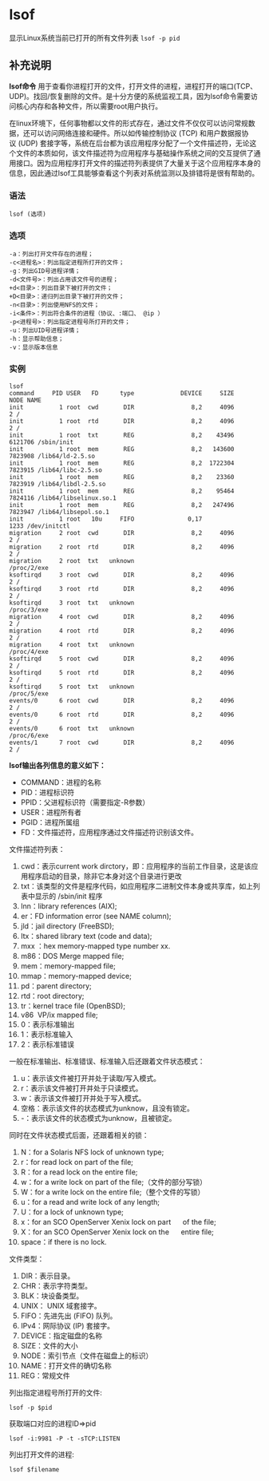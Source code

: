 lsof
===

显示Linux系统当前已打开的所有文件列表 `lsof -p pid`

## 补充说明

**lsof命令** 用于查看你进程打开的文件，打开文件的进程，进程打开的端口(TCP、UDP)。找回/恢复删除的文件。是十分方便的系统监视工具，因为lsof命令需要访问核心内存和各种文件，所以需要root用户执行。

在linux环境下，任何事物都以文件的形式存在，通过文件不仅仅可以访问常规数据，还可以访问网络连接和硬件。所以如传输控制协议 (TCP) 和用户数据报协议 (UDP) 套接字等，系统在后台都为该应用程序分配了一个文件描述符，无论这个文件的本质如何，该文件描述符为应用程序与基础操作系统之间的交互提供了通用接口。因为应用程序打开文件的描述符列表提供了大量关于这个应用程序本身的信息，因此通过lsof工具能够查看这个列表对系统监测以及排错将是很有帮助的。

### 语法

```shell
lsof (选项)
```

### 选项

```shell
-a：列出打开文件存在的进程；
-c<进程名>：列出指定进程所打开的文件；
-g：列出GID号进程详情；
-d<文件号>：列出占用该文件号的进程；
+d<目录>：列出目录下被打开的文件；
+D<目录>：递归列出目录下被打开的文件；
-n<目录>：列出使用NFS的文件；
-i<条件>：列出符合条件的进程（协议、:端口、 @ip ）
-p<进程号>：列出指定进程号所打开的文件；
-u：列出UID号进程详情；
-h：显示帮助信息；
-v：显示版本信息
```

### 实例

```shell
lsof
command     PID USER   FD      type             DEVICE     SIZE       NODE NAME
init          1 root  cwd       DIR                8,2     4096          2 /
init          1 root  rtd       DIR                8,2     4096          2 /
init          1 root  txt       REG                8,2    43496    6121706 /sbin/init
init          1 root  mem       REG                8,2   143600    7823908 /lib64/ld-2.5.so
init          1 root  mem       REG                8,2  1722304    7823915 /lib64/libc-2.5.so
init          1 root  mem       REG                8,2    23360    7823919 /lib64/libdl-2.5.so
init          1 root  mem       REG                8,2    95464    7824116 /lib64/libselinux.so.1
init          1 root  mem       REG                8,2   247496    7823947 /lib64/libsepol.so.1
init          1 root   10u     FIFO               0,17                1233 /dev/initctl
migration     2 root  cwd       DIR                8,2     4096          2 /
migration     2 root  rtd       DIR                8,2     4096          2 /
migration     2 root  txt   unknown                                        /proc/2/exe
ksoftirqd     3 root  cwd       DIR                8,2     4096          2 /
ksoftirqd     3 root  rtd       DIR                8,2     4096          2 /
ksoftirqd     3 root  txt   unknown                                        /proc/3/exe
migration     4 root  cwd       DIR                8,2     4096          2 /
migration     4 root  rtd       DIR                8,2     4096          2 /
migration     4 root  txt   unknown                                        /proc/4/exe
ksoftirqd     5 root  cwd       DIR                8,2     4096          2 /
ksoftirqd     5 root  rtd       DIR                8,2     4096          2 /
ksoftirqd     5 root  txt   unknown                                        /proc/5/exe
events/0      6 root  cwd       DIR                8,2     4096          2 /
events/0      6 root  rtd       DIR                8,2     4096          2 /
events/0      6 root  txt   unknown                                        /proc/6/exe
events/1      7 root  cwd       DIR                8,2     4096          2 /
```

 **lsof输出各列信息的意义如下：**

*   COMMAND：进程的名称
*   PID：进程标识符
*   PPID：父进程标识符（需要指定-R参数）
*   USER：进程所有者
*   PGID：进程所属组
*   FD：文件描述符，应用程序通过文件描述符识别该文件。

文件描述符列表：

1.  cwd：表示current work dirctory，即：应用程序的当前工作目录，这是该应用程序启动的目录，除非它本身对这个目录进行更改
2.  txt：该类型的文件是程序代码，如应用程序二进制文件本身或共享库，如上列表中显示的 /sbin/init 程序
3.  lnn：library references (AIX);
4.  er：FD information error (see NAME column);
5.  jld：jail directory (FreeBSD);
6.  ltx：shared library text (code and data);
7.  mxx ：hex memory-mapped type number xx.
8.  m86：DOS Merge mapped file;
9.  mem：memory-mapped file;
10.  mmap：memory-mapped device;
11.  pd：parent directory;
12.  rtd：root directory;
13.  tr：kernel trace file (OpenBSD);
14.  v86  VP/ix mapped file;
15.  0：表示标准输出
16.  1：表示标准输入
17.  2：表示标准错误

一般在标准输出、标准错误、标准输入后还跟着文件状态模式：

1.  u：表示该文件被打开并处于读取/写入模式。
2.  r：表示该文件被打开并处于只读模式。
3.  w：表示该文件被打开并处于写入模式。
4.  空格：表示该文件的状态模式为unknow，且没有锁定。
5.  -：表示该文件的状态模式为unknow，且被锁定。

同时在文件状态模式后面，还跟着相关的锁：

1.  N：for a Solaris NFS lock of unknown type;
2.  r：for read lock on part of the file;
3.  R：for a read lock on the entire file;
4.  w：for a write lock on part of the file;（文件的部分写锁）
5.  W：for a write lock on the entire file;（整个文件的写锁）
6.  u：for a read and write lock of any length;
7.  U：for a lock of unknown type;
8.  x：for an SCO OpenServer Xenix lock on part      of the file;
9.  X：for an SCO OpenServer Xenix lock on the      entire file;
10.  space：if there is no lock.

文件类型：

1.  DIR：表示目录。
2.  CHR：表示字符类型。
3.  BLK：块设备类型。
4.  UNIX： UNIX 域套接字。
5.  FIFO：先进先出 (FIFO) 队列。
6.  IPv4：网际协议 (IP) 套接字。
7.  DEVICE：指定磁盘的名称
8.  SIZE：文件的大小
9.  NODE：索引节点（文件在磁盘上的标识）
10.  NAME：打开文件的确切名称
11. REG：常规文件

列出指定进程号所打开的文件:

```shell
lsof -p $pid
```

获取端口对应的进程ID=>pid

```shell
lsof -i:9981 -P -t -sTCP:LISTEN
```

列出打开文件的进程:

```shell
lsof $filename
```

<!-- Linux命令行搜索引擎：https://jaywcjlove.github.io/linux-command/ -->
